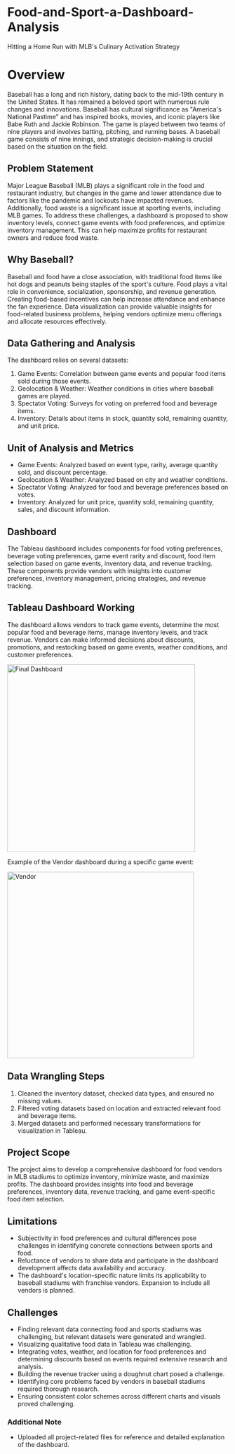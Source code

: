 # Food-and-Sport-a-Dashboard-Analysis
Hitting a Home Run with MLB's Culinary Activation Strategy

# Overview
Baseball has a long and rich history, dating back to the mid-19th century in the United States. It has remained a beloved sport with numerous rule changes and innovations. Baseball has cultural significance as "America's National Pastime" and has inspired books, movies, and iconic players like Babe Ruth and Jackie Robinson. The game is played between two teams of nine players and involves batting, pitching, and running bases. A baseball game consists of nine innings, and strategic decision-making is crucial based on the situation on the field.

## Problem Statement
Major League Baseball (MLB) plays a significant role in the food and restaurant industry, but changes in the game and lower attendance due to factors like the pandemic and lockouts have impacted revenues. Additionally, food waste is a significant issue at sporting events, including MLB games. To address these challenges, a dashboard is proposed to show inventory levels, connect game events with food preferences, and optimize inventory management. This can help maximize profits for restaurant owners and reduce food waste.

## Why Baseball?
Baseball and food have a close association, with traditional food items like hot dogs and peanuts being staples of the sport's culture. Food plays a vital role in convenience, socialization, sponsorship, and revenue generation. Creating food-based incentives can help increase attendance and enhance the fan experience. Data visualization can provide valuable insights for food-related business problems, helping vendors optimize menu offerings and allocate resources effectively.

## Data Gathering and Analysis
The dashboard relies on several datasets:
1. Game Events: Correlation between game events and popular food items sold during those events.
2. Geolocation & Weather: Weather conditions in cities where baseball games are played.
3. Spectator Voting: Surveys for voting on preferred food and beverage items.
4. Inventory: Details about items in stock, quantity sold, remaining quantity, and unit price.

## Unit of Analysis and Metrics
- Game Events: Analyzed based on event type, rarity, average quantity sold, and discount percentage.
- Geolocation & Weather: Analyzed based on city and weather conditions.
- Spectator Voting: Analyzed for food and beverage preferences based on votes.
- Inventory: Analyzed for unit price, quantity sold, remaining quantity, sales, and discount information.

## Dashboard
The Tableau dashboard includes components for food voting preferences, beverage voting preferences, game event rarity and discount, food item selection based on game events, inventory data, and revenue tracking. These components provide vendors with insights into customer preferences, inventory management, pricing strategies, and revenue tracking.

## Tableau Dashboard Working
The dashboard allows vendors to track game events, determine the most popular food and beverage items, manage inventory levels, and track revenue. Vendors can make informed decisions about discounts, promotions, and restocking based on game events, weather conditions, and customer preferences.

<img width="428" alt="Final Dashboard" src="https://github.com/Vasatika/Food-and-Sport-a-Dashboard-Analysis/assets/79835755/26d5251e-5bb6-44cb-8379-ecf1bbd75fa0">

Example of the Vendor dashboard during a specific game event: 

<img width="425" alt="Vendor" src="https://github.com/Vasatika/Food-and-Sport-a-Dashboard-Analysis/assets/79835755/71a33fde-e940-4f65-8fb2-d7636db09627">


## Data Wrangling Steps
1. Cleaned the inventory dataset, checked data types, and ensured no missing values.
2. Filtered voting datasets based on location and extracted relevant food and beverage items.
3. Merged datasets and performed necessary transformations for visualization in Tableau.

## Project Scope
The project aims to develop a comprehensive dashboard for food vendors in MLB stadiums to optimize inventory, minimize waste, and maximize profits. The dashboard provides insights into food and beverage preferences, inventory data, revenue tracking, and game event-specific food item selection.

## Limitations
- Subjectivity in food preferences and cultural differences pose challenges in identifying concrete connections between sports and food.
- Reluctance of vendors to share data and participate in the dashboard development affects data availability and accuracy.
- The dashboard's location-specific nature limits its applicability to baseball stadiums with franchise vendors. Expansion to include all vendors is planned.

## Challenges
- Finding relevant data connecting food and sports stadiums was challenging, but relevant datasets were generated and wrangled.
- Visualizing qualitative food data in Tableau was challenging.
- Integrating votes, weather, and location for food preferences and determining discounts based on events required extensive research and analysis.
- Building the revenue tracker using a doughnut chart posed a challenge.
- Identifying core problems faced by vendors in baseball stadiums required thorough research.
- Ensuring consistent color schemes across different charts and visuals proved challenging.

### Additional Note
- Uploaded all project-related files for reference and detailed explanation of the dashboard. 
